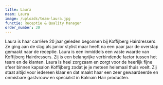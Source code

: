 ```yaml
---
title: Laura
naam: Laura
image: /uploads/team-laura.jpg
functie: Receptie & Quality Manager
order_number: 30
---
```


Laura is haar carri&egrave;re 20 jaar geleden begonnen bij Koffijberg Hairdressers. Ze ging aan de slag als junior stylist maar heeft na een paar jaar de overstap gemaakt naar de receptie. Laura is een inmiddels een vaste waarde van Koffijberg Hairdressers. Zij is een belangrijke verbindende factor tussen het team en de klanten. Laura is heel zorgzaam en zorgt voor de heerlijk fijne sfeer binnen kapsalon Koffijberg zodat je je meteen helemaal thuis voelt. Zij staat altijd voor iedereen klaar en dat maakt haar een zeer gewaardeerde en onmisbare gastvrouw en specialist in Balmain Hair producten.